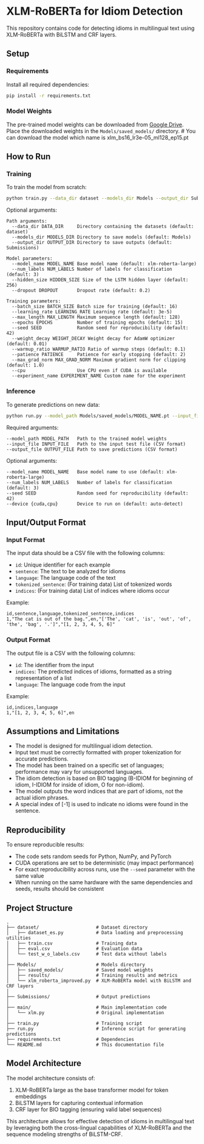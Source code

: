 # XLM-RoBERTa for Idiom Detection

This repository contains code for detecting idioms in multilingual text using XLM-RoBERTa with BiLSTM and CRF layers.

## Setup

### Requirements
Install all required dependencies:
```bash
pip install -r requirements.txt
```

### Model Weights
The pre-trained model weights can be downloaded from [Google Drive](https://drive.google.com/drive/u/0/folders/1Ye8jMhutMpNkB-JPU5LCxYAhUkkoAQ0j). Place the downloaded weights in the `Models/saved_models/` directory. # You can download the model which name is xlm_bs16_lr3e-05_ml128_ep15.pt

## How to Run

### Training
To train the model from scratch:
```bash
python train.py --data_dir dataset --models_dir Models --output_dir Submissions --batch_size 16 --learning_rate 3e-5 --max_length 128 --epochs 15
```

Optional arguments:
```
Path arguments:
  --data_dir DATA_DIR     Directory containing the datasets (default: dataset)
  --models_dir MODELS_DIR Directory to save models (default: Models)
  --output_dir OUTPUT_DIR Directory to save outputs (default: Submissions)

Model parameters:
  --model_name MODEL_NAME Base model name (default: xlm-roberta-large)
  --num_labels NUM_LABELS Number of labels for classification (default: 3)
  --hidden_size HIDDEN_SIZE Size of the LSTM hidden layer (default: 256)
  --dropout DROPOUT       Dropout rate (default: 0.2)

Training parameters:
  --batch_size BATCH_SIZE Batch size for training (default: 16)
  --learning_rate LEARNING_RATE Learning rate (default: 3e-5)
  --max_length MAX_LENGTH Maximum sequence length (default: 128)
  --epochs EPOCHS         Number of training epochs (default: 15)
  --seed SEED             Random seed for reproducibility (default: 42)
  --weight_decay WEIGHT_DECAY Weight decay for AdamW optimizer (default: 0.01)
  --warmup_ratio WARMUP_RATIO Ratio of warmup steps (default: 0.1)
  --patience PATIENCE     Patience for early stopping (default: 2)
  --max_grad_norm MAX_GRAD_NORM Maximum gradient norm for clipping (default: 1.0)
  --cpu                   Use CPU even if CUDA is available
  --experiment_name EXPERIMENT_NAME Custom name for the experiment
```

### Inference
To generate predictions on new data:
```bash
python run.py --model_path Models/saved_models/MODEL_NAME.pt --input_file dataset/test_w_o_labels.csv --output_file Submissions/predictions.csv
```

Required arguments:
```
--model_path MODEL_PATH   Path to the trained model weights
--input_file INPUT_FILE   Path to the input test file (CSV format)
--output_file OUTPUT_FILE Path to save predictions (CSV format)
```

Optional arguments:
```
--model_name MODEL_NAME   Base model name to use (default: xlm-roberta-large)
--num_labels NUM_LABELS   Number of labels for classification (default: 3)
--seed SEED               Random seed for reproducibility (default: 42)
--device {cuda,cpu}       Device to run on (default: auto-detect)
```

## Input/Output Format

### Input Format
The input data should be a CSV file with the following columns:
- `id`: Unique identifier for each example
- `sentence`: The text to be analyzed for idioms
- `language`: The language code of the text
- `tokenized_sentence`: (For training data) List of tokenized words
- `indices`: (For training data) List of indices where idioms occur

Example:
```
id,sentence,language,tokenized_sentence,indices
1,"The cat is out of the bag.",en,"['The', 'cat', 'is', 'out', 'of', 'the', 'bag', '.']","[1, 2, 3, 4, 5, 6]"
```

### Output Format
The output file is a CSV with the following columns:
- `id`: The identifier from the input
- `indices`: The predicted indices of idioms, formatted as a string representation of a list
- `language`: The language code from the input

Example:
```
id,indices,language
1,"[1, 2, 3, 4, 5, 6]",en
```

## Assumptions and Limitations

- The model is designed for multilingual idiom detection.
- Input text must be correctly formatted with proper tokenization for accurate predictions.
- The model has been trained on a specific set of languages; performance may vary for unsupported languages.
- The idiom detection is based on BIO tagging (B-IDIOM for beginning of idiom, I-IDIOM for inside of idiom, O for non-idiom).
- The model outputs the word indices that are part of idioms, not the actual idiom phrases.
- A special index of [-1] is used to indicate no idioms were found in the sentence.

## Reproducibility

To ensure reproducible results:
- The code sets random seeds for Python, NumPy, and PyTorch
- CUDA operations are set to be deterministic (may impact performance)
- For exact reproducibility across runs, use the `--seed` parameter with the same value
- When running on the same hardware with the same dependencies and seeds, results should be consistent

## Project Structure

```
.
├── dataset/                     # Dataset directory
│   ├── dataset_es.py            # Data loading and preprocessing utilities
│   ├── train.csv                # Training data
│   ├── eval.csv                 # Evaluation data
│   └── test_w_o_labels.csv      # Test data without labels
│
├── Models/                      # Models directory
│   ├── saved_models/            # Saved model weights
│   ├── results/                 # Training results and metrics
│   └── xlm_roberta_improved.py  # XLM-RoBERTa model with BiLSTM and CRF layers
│
├── Submissions/                 # Output predictions
│
├── main/                        # Main implementation code
│   └── xlm.py                   # Original implementation
│
├── train.py                     # Training script
├── run.py                       # Inference script for generating predictions
├── requirements.txt             # Dependencies
└── README.md                    # This documentation file
```

## Model Architecture

The model architecture consists of:
1. XLM-RoBERTa large as the base transformer model for token embeddings
2. BiLSTM layers for capturing contextual information
3. CRF layer for BIO tagging (ensuring valid label sequences)

This architecture allows for effective detection of idioms in multilingual text by leveraging both the cross-lingual capabilities of XLM-RoBERTa and the sequence modeling strengths of BiLSTM-CRF. 
